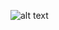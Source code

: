 ![alt text](https://s3.amazonaws.com/images.beingmanan.com/wp/wp-content/uploads/2024/05/07212444/gethomepage.png)
